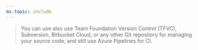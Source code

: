 ```yaml
---
ms.topic: include
---
```


> You can use also use Team Foundation Version Control (TFVC), Subversion, Bitbucket Cloud, or any other Git repository for managing your source code, and still use Azure Pipelines for CI.
